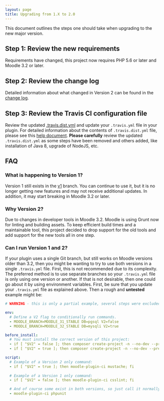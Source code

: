 ```yaml
---
layout: page
title: Upgrading from 1.X to 2.0
---
```


This document outlines the steps one should take when upgrading to the new major version.

## Step 1: Review the new requirements

Requirements have changed, this project now requires PHP 5.6 or later and Moodle 3.2 or later.

## Step 2: Review the change log

Detailed information about what changed in Version 2 can be found in the [change log](CHANGELOG.md).

## Step 3: Review the Travis CI configuration file 

Review the updated [.travis.dist.yml](https://github.com/blackboard-open-source/moodle-plugin-ci/blob/master/.travis.dist.yml)
and update your `.travis.yml` file in your plugin. For detailed information about the contents of `.travis.dist.yml`
file, please see this [help document](TravisFileExplained.md).  **Please carefully** review the updated
`.travis.dist.yml` as some steps have been removed and others added, like installation of Java 8,
upgrade of NodeJS, etc.

## FAQ

### What is happening to Version 1?

Version 1 still exists in the [v1](https://github.com/blackboard-open-source/moodle-plugin-ci/tree/v1) branch.  You can continue
to use it, but it is no longer getting new features and may not receive additional updates.  In addition, it may start
breaking in Moodle 3.2 or later.

### Why Version 2?

Due to changes in developer tools in Moodle 3.2.  Moodle is using Grunt now for linting and building assets.
To keep efficient build times and a maintainable tool, this project decided to drop support for the old tools
and add support for the new tools all in one step.

### Can I run Version 1 and 2?

If your plugin uses a single Git branch, but still works on Moodle versions older than 3.2, then you might be wanting
to try to use both versions in a single `.travis.yml` file.  First, this is not recommended due to its complexity.
The preferred method is to use separate branches so your `.travis.yml` file is only using one version or another.
If that is not desirable, then one could go about it by using environment variables.  First, be sure that you update
your `.travis.yml` file as explained above.  Then a rough and **untested** example might be:

```yaml
# WARNING - this is only a partial example, several steps were excluded to keep it simple! 

env:
  # Define a V2 flag to conditionally run commands.
  - MOODLE_BRANCH=MOODLE_31_STABLE DB=pgsql V2=false
  - MOODLE_BRANCH=MOODLE_32_STABLE DB=mysqli V2=true

before_install:
  # You must install the correct version of this project:
  - if [ "$V2" = false ]; then composer create-project -n --no-dev --prefer-dist blackboard-open-source/moodle-plugin-ci ci ^1; fi
  - if [ "$V2" = true ]; then composer create-project -n --no-dev --prefer-dist blackboard-open-source/moodle-plugin-ci ci ^2; fi

script:
  # Example of a Version 2 only command:
  - if [ "$V2" = true ]; then moodle-plugin-ci mustache; fi
  
  # Example of a Version 1 only command:
  - if [ "$V2" = false ]; then moodle-plugin-ci csslint; fi

  # And of course some exist in both versions, so just call it normally:  
  - moodle-plugin-ci phpunit
```
